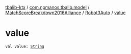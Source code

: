 [tbalib-ktx](../../../index.md) / [com.npmanos.tbalib.model](../../index.md) / [MatchScoreBreakdown2016Alliance](../index.md) / [Robot3Auto](index.md) / [value](./value.md)

# value

`val value: `[`String`](https://kotlinlang.org/api/latest/jvm/stdlib/kotlin/-string/index.html)